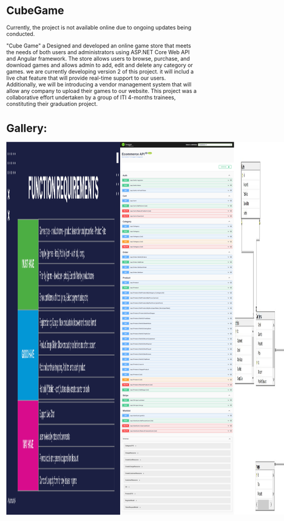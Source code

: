 # CubeGame
Currently, the project is not available online due to ongoing updates being conducted.

"Cube Game" a Designed and developed an online game store that meets the needs of both users and administrators using ASP.NET Core Web API and Angular framework. The store allows users to browse, purchase, and download games and allows admin to add, edit and delete any category or games. we are currently developing version 2 of this project. it will includ a live chat feature that will provide real-time support to our users. Additionally, we will be introducing a vendor management system that will allow any company to upload their games to our website. This project was a collaborative effort undertaken by a group of ITI 4-months trainees, constituting their graduation project.

# Gallery:
<div style="display:flex;">
<img src="https://github.com/MarimEzz/CubeGame/blob/main/screenshots/All%20Requirments.png" width="300">
<img src="https://github.com/MarimEzz/CubeGame/blob/main/screenshots/API%20Swagger.png" width="300">
<img src="https://github.com/MarimEzz/CubeGame/blob/main/screenshots/database%20tables.jpeg" width="300">
<img src="https://github.com/MarimEzz/CubeGame/blob/main/screenshots/signup.png" width="300">
<img src="https://github.com/MarimEzz/CubeGame/blob/main/screenshots/login.png" width="300">
<img src="https://github.com/MarimEzz/CubeGame/blob/main/screenshots/about-distribution.png" width="300">
<img src="https://github.com/MarimEzz/CubeGame/blob/main/screenshots/discover%20by%20lists.png" width="300">
<img src="https://github.com/MarimEzz/CubeGame/blob/main/screenshots/browse.png" width="300">
<img src="https://github.com/MarimEzz/CubeGame/blob/main/screenshots/filter%20by%20genre.png" width="300">
<img src="https://github.com/MarimEzz/CubeGame/blob/main/screenshots/filter.png" width="300">
<img src="https://github.com/MarimEzz/CubeGame/blob/main/screenshots/search.png" width="300">
<img src="https://github.com/MarimEzz/CubeGame/blob/main/screenshots/cover%20game.png" width="300">
<img src="https://github.com/MarimEzz/CubeGame/blob/main/screenshots/wishlist.png" width="300">
<img src="https://github.com/MarimEzz/CubeGame/blob/main/screenshots/cart.png" width="300">
<img src="https://github.com/MarimEzz/CubeGame/blob/main/screenshots/payment.png" width="300">
</div>
